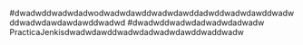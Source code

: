#dwadwddwadwdadwodwadwdawddwadwdawddadwddwadwdawddwadwddwadwdawdawdawddwadwd
#dwadwddwadwdadwadwdadwadw PracticaJenkisdwadwdawddwadwdadwadwdawddwaddwadw
